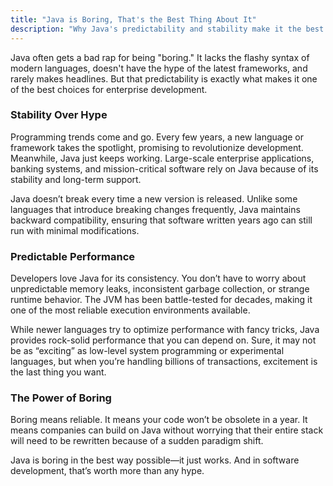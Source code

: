 ```yaml
---
title: "Java is Boring, That's the Best Thing About It"
description: "Why Java's predictability and stability make it the best choice for serious development."
---
```


Java often gets a bad rap for being "boring." It lacks the flashy syntax of modern languages, doesn't have the hype of the latest frameworks, and rarely makes headlines. But that predictability is exactly what makes it one of the best choices for enterprise development.

<!-- truncate -->

### Stability Over Hype

Programming trends come and go. Every few years, a new language or framework takes the spotlight, promising to revolutionize development. Meanwhile, Java just keeps working. Large-scale enterprise applications, banking systems, and mission-critical software rely on Java because of its stability and long-term support.

Java doesn’t break every time a new version is released. Unlike some languages that introduce breaking changes frequently, Java maintains backward compatibility, ensuring that software written years ago can still run with minimal modifications.

### Predictable Performance

Developers love Java for its consistency. You don’t have to worry about unpredictable memory leaks, inconsistent garbage collection, or strange runtime behavior. The JVM has been battle-tested for decades, making it one of the most reliable execution environments available.

While newer languages try to optimize performance with fancy tricks, Java provides rock-solid performance that you can depend on. Sure, it may not be as “exciting” as low-level system programming or experimental languages, but when you’re handling billions of transactions, excitement is the last thing you want.

### The Power of Boring

Boring means reliable. It means your code won’t be obsolete in a year. It means companies can build on Java without worrying that their entire stack will need to be rewritten because of a sudden paradigm shift.

Java is boring in the best way possible—it just works. And in software development, that’s worth more than any hype.

